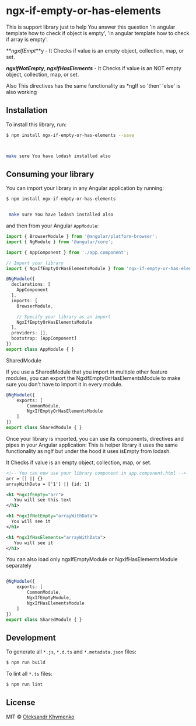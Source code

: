 # ngx-if-empty-or-has-elements
This is support library just to help You answer this question 'in angular template how to check if object is empty', 
'in angular template how to check if array is empty'.

**_ngxIfEmpt_**y - It Checks if value is an empty object, collection, map, or set.

**_ngxIfNotEmpty_**, _**ngxIfHasElements**_ - It Checks if value is an NOT empty object, collection, map, or set.

Also This directives has the same functionality as *ngIf so 'then' 'else' is also working

## Installation

To install this library, run:

```bash
$ npm install ngx-if-empty-or-has-elements --save



make sure You have lodash installed also
```

## Consuming your library

You can import your library in any Angular application by running:

```bash
$ npm install ngx-if-empty-or-has-elements


 make sure You have lodash installed also

```

and then from your Angular `AppModule`:

```typescript
import { BrowserModule } from '@angular/platform-browser';
import { NgModule } from '@angular/core';

import { AppComponent } from './app.component';

// Import your library
import { NgxIfEmptyOrHasElementsModule } from 'ngx-if-empty-or-has-elements';

@NgModule({
  declarations: [
    AppComponent
  ],
  imports: [
    BrowserModule,

    // Specify your library as an import
    NgxIfEmptyOrHasElementsModule
  ],
  providers: [],
  bootstrap: [AppComponent]
})
export class AppModule { }
```


SharedModule

If you use a SharedModule that you import in multiple other feature modules, you can export the NgxIfEmptyOrHasElementsModule to make sure you don't have to import it in every module.
```typescript
@NgModule({
    exports: [
        CommonModule,
        NgxIfEmptyOrHasElementsModule
    ]
})
export class SharedModule { }
```

Once your library is imported, you can use its components, directives and pipes in your Angular application:
This is helper library it uses the same functionality as ngIf but under the hood it uses isEmpty from lodash.

It Checks if value is an empty object, collection, map, or set.

```xml
<!-- You can now use your library component in app.component.html -->
arr = [] || {}
arrayWithData = ['1'] || {id: 1}

<h1 *ngxIfEmpty="arr">
   You will see this text
</h1>

<h1 *ngxIfNotEmpty="arrayWithData">
  You will see it
</h1>

<h1 *ngxIfHasElements="arrayWithData">
   You will see it
</h1>
```


You can also load only ngxIfEmptyModule or NgxIfHasElementsModule separately 
```typescript

@NgModule({
    exports: [
        CommonModule,
        NgxIfEmptyModule,
        NgxIfHasElementsModule
    ]
})
export class SharedModule { }
```


## Development

To generate all `*.js`, `*.d.ts` and `*.metadata.json` files:

```bash
$ npm run build
```

To lint all `*.ts` files:

```bash
$ npm run lint
```

## License

MIT © [Oleksandr Khymenko](mailto:alexanderkhymenko@gmail.com)
